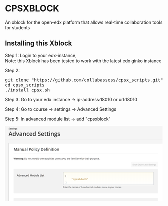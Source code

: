 # CPSXBLOCK

 An xblock for the open-edx platform that allows real-time collaboration tools for students



## Installing this Xblock

Step 1: Login to your edx-instance, <br>
Note: this Xblock has been tested to work with the latest edx ginko instance

Step 2: 
<pre>
git clone "https://github.com/collabassess/cpsx_scripts.git"
cd cpsx_scripts
./install_cpsx.sh
</pre>

Step 3: Go to your edx instance -> ip-address:18010   or url:18010

Step 4: Go to course -> settings -> Advanced Settings

Step 5: In advanced module list -> add "cpsxblock"


![advanced_settings](snapshots/advanced_settings.png)